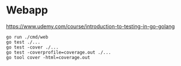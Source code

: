 # Webapp
 
https://www.udemy.com/course/introduction-to-testing-in-go-golang

```
go run ./cmd/web
go test ./...
go test -cover ./...
go test -coverprofile=coverage.out ./...
go tool cover -html=coverage.out
```
